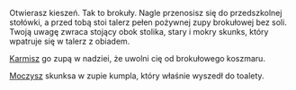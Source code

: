 Otwierasz kieszeń. Tak to brokuły. 
Nagle przenosisz się do przedszkolnej stołówki, a przed tobą stoi talerz pełen pożywnej zupy brokułowej bez soli.
Twoją uwagę zwraca stojący obok stolika, stary i mokry skunks, który wpatruje się w talerz z obiadem.

[Karmisz](karmisz/karmisz.md) go zupą w nadziei, że uwolni cię od brokułowego koszmaru.

[Moczysz](moczysz/moczysz.md) skunksa w zupie kumpla, który właśnie wyszedł do toalety.
